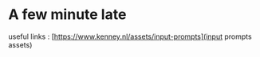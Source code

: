 # A few minute late

useful links : 
[https://www.kenney.nl/assets/input-prompts](input prompts assets)

